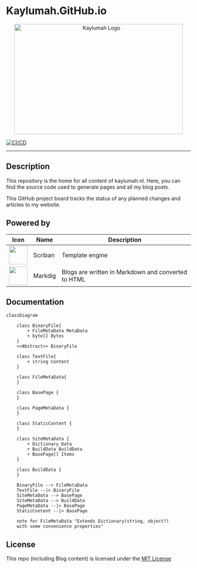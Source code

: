 # Kaylumah.GitHub.io

<p align="center">
  <img alt="Kaylumah Logo" width="460" height="300" src="meta/resources/logo.svg">
</p>

[![CI/CD](https://github.com/kaylumah/hosting/actions/workflows/azure-static-web-apps-green-field-0353fee03.yml/badge.svg?branch=main)](https://github.com/kaylumah/hosting/actions/workflows/azure-static-web-apps-green-field-0353fee03.yml)

---

## Description

This repository is the home for all content of kaylumah.nl. Here, you can find the source code used to generate pages and all my blog posts.

This GitHub project board tracks the status of any planned changes and articles to my website.

## Powered by

| Icon | Name | Description |
| - | - | - |
| <img src="https://github.com/scriban/scriban/raw/master/img/scriban.png" alt="" width="50"/> | Scriban | Template engine|
| <img src="https://github.com/xoofx/markdig/raw/master/img/markdig.png" alt="" width="50"/> | Markdig | Blogs are written in Markdown and converted to HTML |


## Documentation

```mermaid
classDiagram

    class BinaryFile{
        + FileMetaData MetaData
        + byte[] Bytes
    }
    <<Abstract>> BinaryFile

    class TextFile{
        + string Content
    }

    class FileMetaData{
    }

    class BasePage {
    }

    class PageMetaData {
    }

    class StaticContent {
    }

    class SiteMetaData {
        + Dictionary Data
        + BuildData BuildData
        + BasePage[] Items
    }

    class BuildData {
    }

    BinaryFile --> FileMetaData
    TextFile --|> BinaryFile
    SiteMetaData --> BasePage
    SiteMetaData --> BuildData
    PageMetaData --|> BasePage
    StaticContent --|> BasePage

    note for FileMetaData "Extends Dictionary(string, object?) 
    with some convenience properties"
```

## License

This repo (including Blog content) is licensed under the [MIT License](LICENSE)

<!-- https://giscus.app -->
<!-- https://github.com/giscus/giscus/blob/main/ADVANCED-USAGE.md -->

<!--
Brand Color
green: '#4cae50',
purple: '#55557b'
-->